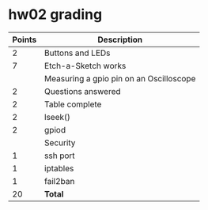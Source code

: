 # hw02 grading

| Points      | Description |
| ----------- | ----------- |
|  2 | Buttons and LEDs 
|  7 | Etch-a-Sketch works
|    | Measuring a gpio pin on an Oscilloscope 
|  2 | Questions answered
|  2 | Table complete
|  2 | lseek()
|  2 | gpiod
|    | Security
|  1 | ssh port
|  1 | iptables
|  1 | fail2ban
| 20 | **Total**

